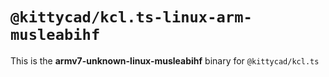 # `@kittycad/kcl.ts-linux-arm-musleabihf`

This is the **armv7-unknown-linux-musleabihf** binary for `@kittycad/kcl.ts`
